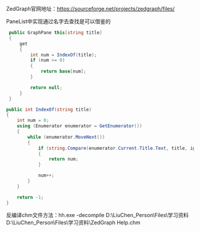 ZedGraph官网地址：https://sourceforge.net/projects/zedgraph/files/

PaneList中实现通过名字去查找是可以借鉴的

```C#
 public GraphPane this[string title]
 {
     get
     {
         int num = IndexOf(title);
         if (num >= 0)
         {
             return base[num];
         }

         return null;
     }
 }

public int IndexOf(string title)
{
    int num = 0;
    using (Enumerator enumerator = GetEnumerator())
    {
        while (enumerator.MoveNext())
        {
            if (string.Compare(enumerator.Current.Title.Text, title, ignoreCase: true) == 0)
            {
                return num;
            }

            num++;
        }
    }

    return -1;
}
```

反编译chm文件方法：hh.exe -decompile D:\LiuChen_Person\Files\学习资料 D:\LiuChen_Person\Files\学习资料\ZedGraph Help.chm